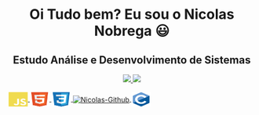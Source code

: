 <div>
  <h1 align="center">Oi Tudo bem? Eu sou o Nicolas Nobrega</i></a> 😃</h1>
 <h2 <p align="center">Estudo Análise e Desenvolvimento de Sistemas  </h2>
   
    


<div align="center">
  <a href="https://github.com/NicolasNobrega">
  <img height="150em" src="https://github-readme-stats.vercel.app/api?username=NicolasNobrega&show_icons=true&theme=cobalt&include_all_commits=true&count_private=true"/>
  <img height="150em" src="https://github-readme-stats.vercel.app/api/top-langs/?username=NicolasNobrega&layout=compact&langs_count=7&theme=cobalt"/>
</div>
 
<div style="display: inline_block"><br>
  <img align="center" alt="Nicolas-Js" height="30" width="40" src="https://raw.githubusercontent.com/devicons/devicon/master/icons/javascript/javascript-plain.svg">
  <img align="center" alt="Nicolas-HTML" height="30" width="40" src="https://raw.githubusercontent.com/devicons/devicon/master/icons/html5/html5-original.svg">
  <img align="center" alt="Nicolas-CSS" height="30" width="40" src="https://raw.githubusercontent.com/devicons/devicon/master/icons/css3/css3-original.svg">
  <img align="center" alt="Nicolas-Github" height="30" width="40" src="https://cdn.jsdelivr.net/gh/devicons/devicon/icons/github/github-original.svg" />
  <img align="center" alt="Nicolas-Github" height="30" width="40" src="https://github.com/devicons/devicon/blob/master/icons/c/c-original.svg" />
